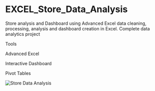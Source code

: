 # EXCEL_Store_Data_Analysis
Store analysis and Dashboard using Advanced Excel
data cleaning, processing, analysis and dashboard creation in Excel. Complete data analytics project

Tools

Advanced Excel



Interactive Dashboard

Pivot Tables

![Store Data Analysis](https://github.com/krathore97/EXCEL_Store_Data_Analysisi/assets/49058422/02ecbc7a-8fb6-4561-a076-c19c6ba585fe)
